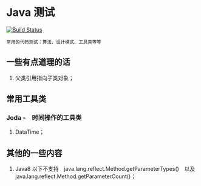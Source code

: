 Java 测试
==

[![Build Status](https://travis-ci.org/MurphyL/xp.svg?branch=master)](https://travis-ci.org/MurphyL/xp)

	常用的代码测试：算法、设计模式、工具类等等

## 一些有点道理的话

1. 父类引用指向子类对象；


## 常用工具类
 
### Joda -　时间操作的工具类

1. DataTime；

## 其他的一些内容

1. Java8 以下不支持　java.lang.reflect.Method.getParameterTypes()　以及　java.lang.reflect.Method.getParameterCount()；
